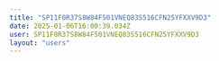 ```yaml
---
title: "SP11F0R37S8W84F501VNEQ83S516CFN25YFXXV9D3"
date: 2025-01-06T16:00:39.034Z
user: SP11F0R37S8W84F501VNEQ83S516CFN25YFXXV9D3
layout: "users"
---
```

    